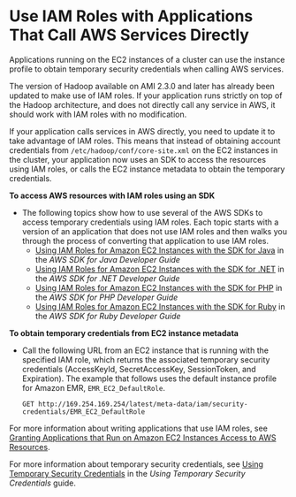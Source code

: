 # Use IAM Roles with Applications That Call AWS Services Directly<a name="emr-iam-roles-calling"></a>

Applications running on the EC2 instances of a cluster can use the instance profile to obtain temporary security credentials when calling AWS services\.

The version of Hadoop available on AMI 2\.3\.0 and later has already been updated to make use of IAM roles\. If your application runs strictly on top of the Hadoop architecture, and does not directly call any service in AWS, it should work with IAM roles with no modification\.

 If your application calls services in AWS directly, you need to update it to take advantage of IAM roles\. This means that instead of obtaining account credentials from `/etc/hadoop/conf/core-site.xml` on the EC2 instances in the cluster, your application now uses an SDK to access the resources using IAM roles, or calls the EC2 instance metadata to obtain the temporary credentials\.

**To access AWS resources with IAM roles using an SDK**
+ The following topics show how to use several of the AWS SDKs to access temporary credentials using IAM roles\. Each topic starts with a version of an application that does not use IAM roles and then walks you through the process of converting that application to use IAM roles\. 
  +  [Using IAM Roles for Amazon EC2 Instances with the SDK for Java](https://docs.aws.amazon.com/sdk-for-java/v1/developer-guide/java-dg-roles.html) in the *AWS SDK for Java Developer Guide* 
  +  [Using IAM Roles for Amazon EC2 Instances with the SDK for \.NET](https://docs.aws.amazon.com/sdk-for-net/latest/developer-guide/net-dg-roles.html) in the *AWS SDK for \.NET Developer Guide* 
  +  [Using IAM Roles for Amazon EC2 Instances with the SDK for PHP](https://docs.aws.amazon.com/aws-sdk-php/guide/latest/php-dg-roles.html) in the *AWS SDK for PHP Developer Guide* 
  +  [Using IAM Roles for Amazon EC2 Instances with the SDK for Ruby](https://docs.aws.amazon.com/sdk-for-ruby/v3/developer-guide/ruby-dg-roles.html) in the *AWS SDK for Ruby Developer Guide* 

**To obtain temporary credentials from EC2 instance metadata**
+ Call the following URL from an EC2 instance that is running with the specified IAM role, which returns the associated temporary security credentials \(AccessKeyId, SecretAccessKey, SessionToken, and Expiration\)\. The example that follows uses the default instance profile for Amazon EMR, `EMR_EC2_DefaultRole`\. 

  ```
  GET http://169.254.169.254/latest/meta-data/iam/security-credentials/EMR_EC2_DefaultRole
  ```

For more information about writing applications that use IAM roles, see [Granting Applications that Run on Amazon EC2 Instances Access to AWS Resources](https://docs.aws.amazon.com/IAM/latest/UserGuide/role-usecase-ec2app.html)\.

For more information about temporary security credentials, see [Using Temporary Security Credentials](https://docs.aws.amazon.com/STS/latest/UsingSTS/using-temp-creds.html) in the *Using Temporary Security Credentials* guide\. 